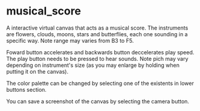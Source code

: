 # musical_score
A interactive virtual canvas that acts as a musical score. The instruments are flowers, clouds, moons, stars and butterflies, each one sounding in a specific way. Note range may varies from B3 to F5.

Foward button accelerates and backwards button deccelerates play speed. The play button needs to be pressed to hear sounds. Note pich may vary depending on instrument's size (as you may enlarge by holding when putting it on the canvas).

The color palette can be changed by selecting one of the existents in lower buttons section.

You can save a screenshot of the canvas by selecting the camera button.
